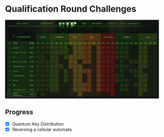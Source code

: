 # Qualification Round Challenges

![Scoreboard](images/scoreboard.png "Img")

## Progress

- [x] Quantum Key Distribution
- [x] Reversing a cellular automata
